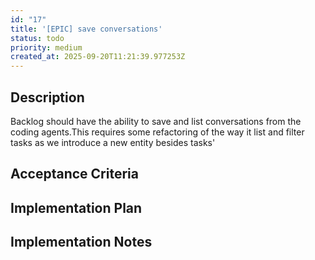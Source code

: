 ```yaml
---
id: "17"
title: '[EPIC] save conversations'
status: todo
priority: medium
created_at: 2025-09-20T11:21:39.977253Z
---
```

## Description

Backlog should have the ability to save and list  conversations from the coding agents.This requires some refactoring of the way it list and filter tasks as we introduce a new entity besides tasks'

## Acceptance Criteria
<!-- AC:BEGIN -->


<!-- AC:END -->

## Implementation Plan




## Implementation Notes



